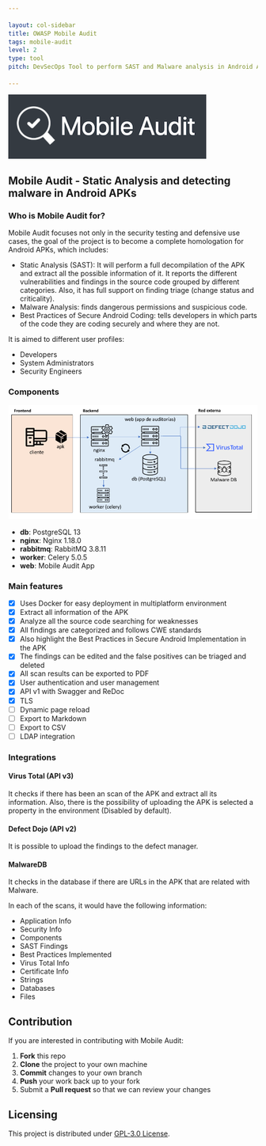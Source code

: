 ```yaml
---

layout: col-sidebar
title: OWASP Mobile Audit
tags: mobile-audit
level: 2
type: tool
pitch: DevSecOps Tool to perform SAST and Malware analysis in Android APKs

---
```

![Mobile Audit](/assets/images/mobile_audit.png)

## Mobile Audit - Static Analysis and detecting malware in Android APKs

### Who is Mobile Audit for?

Mobile Audit focuses not only in the security testing and defensive use cases, the goal
of the project is to become a complete homologation for Android APKs, which includes:
- Static Analysis (SAST): It will perform a full decompilation of the APK and extract all the possible information of it. It reports the different vulnerabilities and findings in the source code grouped by different categories.  Also, it has full support on finding triage (change status and criticality).
- Malware Analysis: finds dangerous permissions and suspicious code.
- Best Practices of Secure Android Coding: tells developers in which parts of the code they are coding securely and where they are not.

It is aimed to different user profiles:

- Developers
- System Administrators
- Security Engineers

### Components

![Schema](assets/images/schema.png)

- **db**: PostgreSQL 13
- **nginx**: Nginx 1.18.0
- **rabbitmq**: RabbitMQ 3.8.11
- **worker**: Celery 5.0.5
- **web**: Mobile Audit App

### Main features

- [x] Uses Docker for easy deployment in multiplatform environment
- [x] Extract all information of the APK
- [x] Analyze all the source code searching for weaknesses
- [x] All findings are categorized and follows CWE standards
- [x] Also highlight the Best Practices in Secure Android Implementation in the APK
- [x] The findings can be edited and the false positives can be triaged and deleted
- [x] All scan results can be exported to PDF
- [x] User authentication and user management
- [x] API v1 with Swagger and ReDoc
- [x] TLS
- [ ] Dynamic page reload
- [ ] Export to Markdown
- [ ] Export to CSV
- [ ] LDAP integration

### Integrations

#### Virus Total (API v3)

It checks if there has been an scan of the APK and extract all its information. Also, there is the possibility of uploading the APK is selected a property in the environment (Disabled by default).

#### Defect Dojo (API v2)

It is possible to upload the findings to the defect manager.

#### MalwareDB

It checks in the database if there are URLs in the APK that are related with Malware.


In each of the scans, it would have the following information:

* Application Info
* Security Info
* Components
* SAST Findings
* Best Practices Implemented
* Virus Total Info
* Certificate Info
* Strings
* Databases
* Files

## Contribution

If you are interested in contributing with Mobile Audit:
 1. **Fork** this repo
 2. **Clone** the project to your own machine
 3. **Commit** changes to your own branch
 4. **Push** your work back up to your fork
 5. Submit a **Pull request** so that we can review your changes

## Licensing

This project is distributed under [GPL-3.0 License](https://github.com/mpast/mobileAudit/raw/main/LICENSE).
